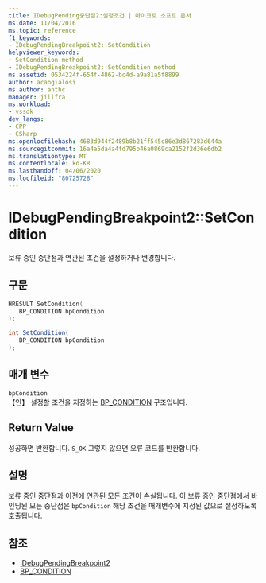 ```yaml
---
title: IDebugPending중단점2:설정조건 | 마이크로 소프트 문서
ms.date: 11/04/2016
ms.topic: reference
f1_keywords:
- IDebugPendingBreakpoint2::SetCondition
helpviewer_keywords:
- SetCondition method
- IDebugPendingBreakpoint2::SetCondition method
ms.assetid: 0534224f-654f-4862-bc4d-a9a81a5f8899
author: acangialosi
ms.author: anthc
manager: jillfra
ms.workload:
- vssdk
dev_langs:
- CPP
- CSharp
ms.openlocfilehash: 4683d944f2489b8b21ff545c86e3d867283d644a
ms.sourcegitcommit: 16a4a5da4a4fd795b46a0869ca2152f2d36e6db2
ms.translationtype: MT
ms.contentlocale: ko-KR
ms.lasthandoff: 04/06/2020
ms.locfileid: "80725728"
---
```

# <a name="idebugpendingbreakpoint2setcondition"></a>IDebugPendingBreakpoint2::SetCondition
보류 중인 중단점과 연관된 조건을 설정하거나 변경합니다.

## <a name="syntax"></a>구문

```cpp
HRESULT SetCondition( 
   BP_CONDITION bpCondition
);
```

```csharp
int SetCondition( 
   BP_CONDITION bpCondition
);
```

## <a name="parameters"></a>매개 변수
`bpCondition`\
【인】 설정할 조건을 지정하는 [BP_CONDITION](../../../extensibility/debugger/reference/bp-condition.md) 구조입니다.

## <a name="return-value"></a>Return Value
 성공하면 반환합니다. `S_OK` 그렇지 않으면 오류 코드를 반환합니다.

## <a name="remarks"></a>설명
 보류 중인 중단점과 이전에 연관된 모든 조건이 손실됩니다. 이 보류 중인 중단점에서 바인딩된 모든 중단점은 `bpCondition` 해당 조건을 매개변수에 지정된 값으로 설정하도록 호출됩니다.

## <a name="see-also"></a>참조
- [IDebugPendingBreakpoint2](../../../extensibility/debugger/reference/idebugpendingbreakpoint2.md)
- [BP_CONDITION](../../../extensibility/debugger/reference/bp-condition.md)
